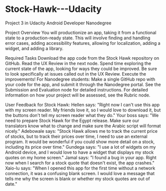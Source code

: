 # Stock-Hawk---Udacity
Project 3 in Udacity Android Developer Nanodegree

Project Overview
You will productionize an app, taking it from a functional state to a production-ready state. This will involve finding and handling error cases, adding accessibility features, allowing for localization, adding a widget, and adding a library.

Required Tasks
Download the app code from the Stock Hawk repository on GitHub.
Read the UX Review in the next node.
Spend time exploring the current state of the app, looking for ways they could be improved. Be sure to look specifically at issues called out in the UX Review.
Execute the improvements!
For Nanodegree students: Make a single GitHub repo with your code for the app, and submit it through the Nanodegree portal. See the Submission and Evaluation node for detailed instructions.
For detailed information on how your project will be assessed, see the Rubric node.

User Feedback for Stock Hawk:
Hellen says:
"Right now I can't use this app with my screen reader. My friends love it, so I would love to download it, but the buttons don't tell my screen reader what they do."
Your boss says:
"We need to prepare Stock Hawk for the Egypt release. Make sure our translators know what to change and make sure the Arabic script will format nicely."
Adebowale says:
"Stock Hawk allows me to track the current price of stocks, but to track their prices over time, I need to use an external program. It would be wonderful if you could show more detail on a stock, including its price over time."
Gundega says:
"I use a lot of widgets on my Android device, and I would love to have a widget that displays my stock quotes on my home screen."
Jamal says:
"I found a bug in your app. Right now when I search for a stock quote that doesn't exist, the app crashes."
Xaio-lu says:
"When I opened this app for the first time without a network connection, it was a confusing blank screen. I would love a message that tells me why the screen is blank or whether my stock quotes are out of date."
